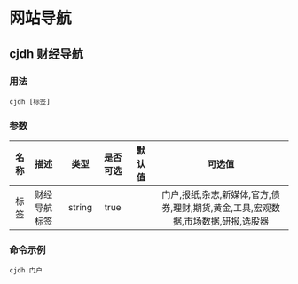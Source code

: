 # 网站导航

## cjdh 财经导航

### 用法

`cjdh [标签]`

### 参数

| 名称 | 描述         |  类型  | 是否可选 | 默认值 |                                      可选值                                       |
| :--: | :----------- | :----: | :------: | :----: | :-------------------------------------------------------------------------------: |
| 标签 | 财经导航标签 | string |   true   |        | 门户,报纸,杂志,新媒体,官方,债券,理财,期货,黄金,工具,宏观数据,市场数据,研报,选股器 |

### 命令示例

`cjdh 门户`
<IStockShellDemo cmd='cjdh 门户' :domains='[{"viewName":"网站导航","name":"wzdh"}]' :height='480'/>
